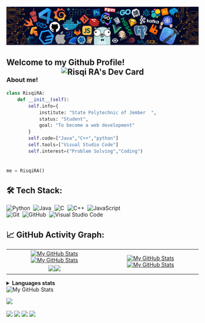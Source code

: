 

[![](./header_.png)](#)

## Welcome to my Github Profile!  <a href="https://app.daily.dev/risqiraa"><img align="right" src="https://api.daily.dev/devcards/6c31f8235d614368a3d184fc9e1bcc53.png?r=gdg" width="360" alt="Risqi RA's Dev Card"/></a>
### About me!
```python
class RisqiRA:
    def __init__(self):
        self.info={
            institute: "State Polytechnic of Jember  ",
            status: "Student",
            goal: "To become a web development"
        }
        self.code=["Java","C++","python"]
        self.tools=["Visual Studio Code"]
        self.interest=("Problem Solving","Coding")
        
        
me = RisqiRA()
```

## 🛠️ Tech Stack:
![Python](https://img.shields.io/badge/-Python-555?style=flat&logo=python)&nbsp;
![Java](https://img.shields.io/badge/-Java-555?style=flat&logo=openjdk&logoColor=FFA518)&nbsp;
![C](https://img.shields.io/badge/-C-555?style=flat&logo=C&logoColor=A8B9CC)&nbsp;
![C++](https://img.shields.io/badge/-C++-555?style=flat&logo=C%2B%2B&logoColor=fff)&nbsp;
![JavaScript](https://img.shields.io/badge/-JavaScript-555?style=flat&logo=javascript)\
![Git](https://img.shields.io/badge/-Git-555?style=flat&logo=git)&nbsp;
![GitHub](https://img.shields.io/badge/-GitHub-555?style=flat&logo=github)&nbsp;
![Visual Studio Code](https://img.shields.io/badge/-Visual%20Studio%20Code-555?style=flat&logo=visual-studio-code&logoColor=007ACC)&nbsp;

## 📈 GitHub Activity Graph:

<table>
    <tr>
        <td align="center"><a href="https://github.com/risqiraa#gh-light-mode-only"><img src="https://github-readme-stats.vercel.app/api?username=risqiraa&show_icons=true&theme=default&include_all_commits=true#gh-light-mode-only" alt="My GitHub Stats"/></a><a href="https://github.com/risqiraa#gh-dark-mode-only"><img src="https://github-readme-stats.vercel.app/api?username=risqiraa&show_icons=true&theme=tokyonight&include_all_commits=true#gh-dark-mode-only" alt="My GitHub Stats"/></a></td>
        <td rowspan="2" align="center"><a href="https://github.com/risqiraa#gh-light-mode-only"><img src="https://github-readme-stats.vercel.app/api/top-langs/?username=risqiraa&theme=default&langs_count=8#gh-light-mode-only" alt="My GitHub Stats"/></a><a href="https://github.com/risqiraa#gh-dark-mode-only"><img src="https://github-readme-stats.vercel.app/api/top-langs/?username=risqiraa&theme=tokyonight&langs_count=8#gh-dark-mode-only" alt="My GitHub Stats"/></a></td>
    </tr>
    <tr>
        <td align="center"><a href="https://github.com/risqiraa#gh-light-mode-only"><img src="https://github-readme-streak-stats.herokuapp.com/?user=risqiraa&theme=default"/></a><a href="https://github.com/risqiraa#gh-dark-mode-only"><img src="https://github-readme-streak-stats.herokuapp.com/?user=risqiraa&theme=tokyonight"/></a></td>
    </tr>
   
</table>


<details>
  <summary><b>Languages stats</b></summary>
  <br/>
  <picture align="left">
    <source media="(prefers-color-scheme: dark)" srcset="https://github-profile-summary-cards.vercel.app/api/cards/repos-per-language?username=risqiraa&theme=nord_dark" width="422">
    <source media="(prefers-color-scheme: light)"srcset="https://github-profile-summary-cards.vercel.app/api/cards/repos-per-language?username=risqiraa&theme=nord_bright" width="422">
    <img alt="Repos per language" src="https://github-profile-summary-cards.vercel.app/api/cards/repos-per-language?username=risqiraa&theme=nord_dark" width="422">
  </picture>
  <picture align="right">
    <source media="(prefers-color-scheme: dark)" srcset="https://github-profile-summary-cards.vercel.app/api/cards/most-commit-language?username=risqiraa&theme=nord_dark" width="422">
    <source media="(prefers-color-scheme: light)"srcset="https://github-profile-summary-cards.vercel.app/api/cards/most-commit-language?username=risqiraa&theme=nord_bright" width="422">
    <img alt="Most commit languages" src="https://github-profile-summary-cards.vercel.app/api/cards/most-commit-language?username=risqiraa&theme=nord_dark" width="422">
  </picture>
</details>

<picture >
  <source media="(prefers-color-scheme: dark)" srcset="https://github-profile-summary-cards.vercel.app/api/cards/profile-details?username=risqiraa&theme=nord_dark" width="860">
  <source media="(prefers-color-scheme: light)"srcset="https://github-profile-summary-cards.vercel.app/api/cards/profile-details?username=risqiraa&theme=nord_bright" width="860">
  <img alt="My GitHub Stats" src="https://github-profile-summary-cards.vercel.app/api/cards/profile-details?username=risqiraa&theme=nord_dark" width="860">
</picture>

<p></p>
<p align=left>
  <img src="https://github-profile-trophy.vercel.app/?username=risqiraa&theme=onedark&rank=SECRET,SSS,SS,S,AAA,AA,A,B" width="860"/>
</p>

<p align="left">
    <a href="https://github.com/risqiraa/risqiraa"><img src="https://img.shields.io/badge/status-updating-brightgreen.svg"></a>
    <a href="https://github.com/risqiraa/risqiraa/graphs/contributors"><img src="https://img.shields.io/github/contributors/risqiraa/risqiraa?color=blue"></a>
    <a href="https://github.com/risqiraa"><img src="https://img.shields.io/github/stars/risqiraa.svg?color=blue&logo=github"></a>
    <a href="https://github.com/risqiraa/risqiraa/network/members"><img src="https://img.shields.io/github/forks/risqiraa/risqiraa.svg?color=blue&logo=github"></a>
</p>
